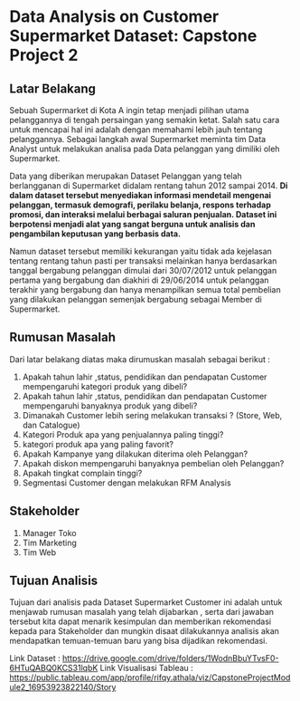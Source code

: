 # Data Analysis on Customer Supermarket Dataset: Capstone Project 2
## Latar Belakang
Sebuah Supermarket di Kota A ingin tetap menjadi pilihan utama pelanggannya di tengah persaingan yang semakin ketat. Salah satu cara untuk mencapai hal ini adalah dengan memahami lebih jauh tentang pelanggannya. Sebagai langkah awal Supermarket meminta tim Data Analyst untuk melakukan analisa pada Data pelanggan yang dimiliki oleh Supermarket.

Data yang diberikan merupakan Dataset Pelanggan yang telah berlangganan di Supermarket didalam rentang tahun 2012 sampai 2014. **Di dalam dataset tersebut menyediakan informasi mendetail mengenai pelanggan, termasuk demografi, perilaku belanja, respons terhadap promosi, dan interaksi melalui berbagai saluran penjualan. Dataset ini berpotensi menjadi alat yang sangat berguna untuk analisis dan pengambilan keputusan yang berbasis data.**

Namun dataset tersebut memiliki kekurangan yaitu tidak ada kejelasan tentang rentang tahun pasti per transaksi melainkan hanya berdasarkan tanggal bergabung pelanggan dimulai dari 30/07/2012 untuk pelanggan pertama yang bergabung dan diakhiri di 29/06/2014 untuk pelanggan terakhir yang bergabung dan hanya menampilkan semua total pembelian yang dilakukan pelanggan semenjak bergabung sebagai Member di Supermarket.


## Rumusan Masalah
Dari latar belakang diatas maka dirumuskan masalah sebagai berikut :
1. Apakah tahun lahir ,status, pendidikan dan pendapatan Customer mempengaruhi kategori produk yang dibeli?
2. Apakah tahun lahir ,status, pendidikan dan pendapatan Customer mempengaruhi banyaknya produk yang dibeli?
3. Dimanakah Customer lebih sering melakukan transaksi ? (Store, Web, dan Catalogue)
4. Kategori Produk apa yang penjualannya paling tinggi?
5. kategori produk apa yang paling favorit?
6. Apakah Kampanye yang dilakukan diterima oleh Pelanggan?
7. Apakah diskon mempengaruhi banyaknya pembelian oleh Pelanggan?
8. Apakah tingkat complain tinggi?
9. Segmentasi Customer dengan melakukan RFM Analysis

## Stakeholder
1. Manager Toko
2. Tim Marketing
3. Tim Web

## Tujuan Analisis
Tujuan dari analisis pada Dataset Supermarket Customer ini adalah untuk menjawab rumusan masalah yang telah dijabarkan , serta dari jawaban tersebut
kita dapat menarik kesimpulan dan memberikan rekomendasi kepada para Stakeholder dan mungkin disaat dilakukannya analisis akan mendapatkan temuan-temuan baru yang bisa dijadikan rekomendasi.

Link Dataset : https://drive.google.com/drive/folders/1WodnBbuYTvsF0-6HTuQABQ0KCS31lqbK
Link Visualisasi Tableau : https://public.tableau.com/app/profile/rifqy.athala/viz/CapstoneProjectModule2_16953923822140/Story
